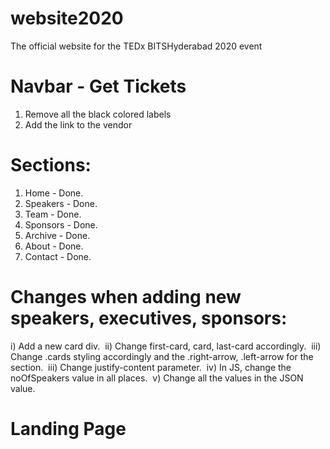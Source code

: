 # website2020
The official website for the TEDx BITSHyderabad 2020 event

# Navbar - Get Tickets
1) Remove all the black colored labels&nbsp;
2) Add the link to the vendor&nbsp;

# Sections:
1) Home      -  Done.&nbsp;
2) Speakers  -  Done.&nbsp;
3) Team      -  Done.&nbsp;
4) Sponsors  -  Done.&nbsp;
5) Archive   -  Done.&nbsp;
6) About     -  Done.&nbsp;
7) Contact   -  Done.&nbsp;

# Changes when adding new speakers, executives, sponsors:
i) Add a new card div.&nbsp;
ii) Change first-card, card, last-card accordingly.&nbsp;
iii) Change .cards styling accordingly and the .right-arrow, .left-arrow for the section.&nbsp;
iii) Change justify-content parameter.&nbsp;
iv) In JS, change the noOfSpeakers value in all places.&nbsp;
v) Change all the values in the JSON value.&nbsp;

# Landing Page